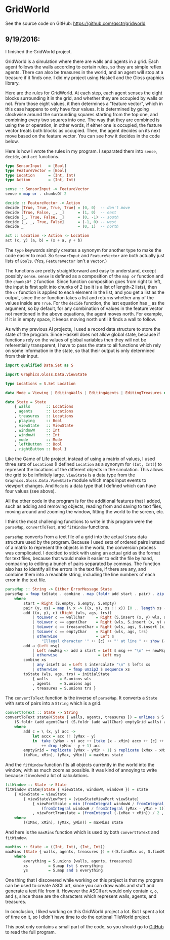 # GridWorld

See the source code on GitHub: https://github.com/qsctr/gridworld

## 9/19/2016:

I finished the GridWorld project.

GridWorld is a simulation where there are walls and agents in a grid. Each agent follows the walls according to certain rules, so they are simple reflex agents. There can also be treasures in the world, and an agent will stop at a treasure if it finds one. I did my project using Haskell and the Gloss graphics library.

Here are the rules for GridWorld. At each step, each agent senses the eight blocks surrounding it in the grid, and whether they are occupied by walls or not. From those eight values, it then determines a "feature vector", which in this case happens to only have four values. It is determined by going clockwise around the surrounding squares starting from the top one, and combining every two squares into one. The way that they are combined is using the or operation, in other words, if either one is occupied, the feature vector treats both blocks as occupied. Then, the agent decides on its next move based on the feature vector. You can see how it decides in the code below.

Here is how I wrote the rules in my program. I separated them into `sense`, `decide`, and `act` functions.

```haskell
type SensorInput   = [Bool]
type FeatureVector = [Bool]
type Location      = (Int, Int)
type Action        = (Int, Int)
```

```haskell
sense :: SensorInput -> FeatureVector
sense = map or . chunksOf 2

decide :: FeatureVector -> Action
decide [True, True, True, True] = (0, 0)  -- don't move
decide [True, False, _, _]      = (1, 0)  -- east
decide [_, True, False, _]      = (0, -1) -- south
decide [_, _, True, False]      = (-1, 0) -- west
decide _                        = (0, 1)  -- north

act :: Location -> Action -> Location
act (x, y) (a, b) = (x + a, y + b)
```

The `type` keywords simply creates a synonym for another type to make the code easier to read. So `SensorInput` and `FeatureVector` are both actually just lists of `Bool`s. (Yes, `FeatureVector` isn't a `Vector`.)

The functions are pretty straightforward and easy to understand, except possibly `sense`. `sense` is defined as a composition of the `map or` function and the `chunksOf 2` function. Since function composition goes from right to left, the input is first split into chunks of 2 (so it is a list of length-2 lists), then the `or` function is applied to each element in the list, and you get a list as the output, since the `or` function takes a list and returns whether any of the values inside are `True`. For the `decide` function, the last equation has `_` as the argument, so by default, for any combination of values in the feature vector not mentioned in the above equations, the agent moves north. For example, if it is in empty space, it keeps moving north until it finds a wall to follow.

As with my previous AI projects, I used a record data structure to store the state of the program. Since Haskell does not allow global state, because if functions rely on the values of global variables then they will not be referentially transparent, I have to pass the state to all functions which rely on some information in the state, so that their output is only determined from their input.

```haskell
import qualified Data.Set as S
```

```haskell
import Graphics.Gloss.Data.ViewState
```

```haskell
type Locations = S.Set Location
```

```haskell
data Mode = Viewing | EditingWalls | EditingAgents | EditingTreasures deriving (Eq, Enum, Bounded)
```

```haskell
data State = State
    { walls       :: Locations
    , agents      :: Locations
    , treasures   :: Locations
    , playing     :: Bool
    , viewState   :: ViewState
    , windowW     :: Int
    , windowH     :: Int
    , mode        :: Mode
    , leftButton  :: Bool
    , rightButton :: Bool }
```

Like the Game of Life project, instead of using a matrix of values, I used three sets of `Location`s (I defined `Location` as a synonym for `(Int, Int)`) to represent the locations of the different objects in the simulation. This allows the grid to be infinitely large. `ViewState` is a data type from the `Graphics.Gloss.Data.ViewState` module which maps input events to viewport changes. And `Mode` is a data type that I defined which can have four values (see above).

All the other code in the program is for the additional features that I added, such as adding and removing objects, reading from and saving to text files, moving around and zooming the window, fitting the world to the screen, etc.

I think the most challenging functions to write in this program were the `parseMap`, `convertToText`, and `fitWindow` functions.

`parseMap` converts from a text file of a grid into the actual `State` data structure used by the program. Because I used sets of ordered pairs instead of a matrix to represent the objects in the world, the conversion process was complicated. I decided to stick with using an actual grid as the format for text files, because that would make it easier to edit the file by hand, comparing to editing a bunch of pairs separated by commas. The function also has to identify all the errors in the text file, if there are any, and combine them into a readable string, including the line numbers of each error in the text file.

```haskell
parseMap :: String -> Either ErrorMessage State
parseMap = fmap toState . combine . map (foldr add start . pair) . zip [0, -1 ..] . lines
    where
        start = Right (S.empty, S.empty, S.empty)
        pair (y, xs) = map (\ x -> ((x, y), xs !! x)) [0 .. length xs - 1]
        add ((x, y), c) (Right (wls, ags, trs))
            | toLower c == wallChar     = Right (S.insert (x, y) wls, ags, trs)
            | toLower c == agentChar    = Right (wls, S.insert (x, y) ags, trs)
            | toLower c == treasureChar = Right (wls, ags, S.insert (x, y) trs)
            | toLower c == emptyChar    = Right (wls, ags, trs)
            | otherwise                 = Left $
                "Illegal character '" ++ [c] ++ "' at line " ++ show (-y + 1) ++ ", col " ++ show (x + 1)
        add a (Left msg)
            | Left newMsg <- add a start = Left $ msg ++ "\n" ++ newMsg
            | otherwise                  = Left msg
        combine xs
            | any isLeft xs = Left $ intercalate "\n" $ lefts xs
            | otherwise     = fmap unzip3 $ sequence xs
        toState (wls, ags, trs) = initialState
            { walls     = S.unions wls
            , agents    = S.unions ags
            , treasures = S.unions trs }
```

The `convertToText` function is the inverse of `parseMap`. It converts a `State` with sets of pairs into a `String` which is a grid.

```haskell
convertToText :: State -> String
convertToText state@(State { walls, agents, treasures }) = unlines $ S.foldr (add treasureChar)
    (S.foldr (add agentChar) (S.foldr (add wallChar) emptyGrid walls) agents) treasures
    where
        add c = \ (x, y) acc ->
            let accx = acc !! (yMax - y)
            in  take (yMax - y) acc ++ [take (x - xMin) accx ++ [c] ++ drop (x - xMin + 1) accx]
                ++ drop (yMax - y + 1) acc
        emptyGrid = replicate (yMax - yMin + 1) $ replicate (xMax - xMin + 1) emptyChar
        ((xMax, xMin), (yMax, yMin)) = maxMins state
```

And the `fitWindow` function fits all objects currently in the world into the window, with as much zoom as possible. It was kind of annoying to write because it involved a lot of calculations.

```haskell
fitWindow :: State -> State
fitWindow state@(State { viewState, windowW, windowH }) = state
    { viewState = viewState
        { viewStateViewPort = (viewStateViewPort viewState)
            { viewPortScale = min (fromIntegral windowW / fromIntegral (xMax - xMin + 1))
                (fromIntegral windowH / fromIntegral (yMax - yMin + 1))
            , viewPortTranslate = (fromIntegral (-(xMax + xMin)) / 2 , fromIntegral (-(yMax + yMin)) / 2) } } }
    where
        ((xMax, xMin), (yMax, yMin)) = maxMins state
```

And here is the `maxMins` function which is used by both `convertToText` and `fitWindow`.

```haskell
maxMins :: State -> ((Int, Int), (Int, Int))
maxMins (State { walls, agents, treasures }) = ((S.findMax xs, S.findMin xs), (S.findMax ys, S.findMin ys))
    where
        everything = S.unions [walls, agents, treasures]
        xs         = S.map fst $ everything
        ys         = S.map snd $ everything
```

One thing that I discovered while working on this project is that my program can be used to create ASCII art, since you can draw walls and stuff and generate a text file from it. However the ASCII art would only contain `x`, `o`, and `$`, since those are the characters which represent walls, agents, and treasures.

In conclusion, I liked working on this GridWorld project a lot. But I spent a lot of time on it, so I didn't have time to do the optional TileWorld project.

This post only contains a small part of the code, so you should go to [GitHub](https://github.com/qsctr/gridworld/blob/master/src/Main.hs) to read the full program.